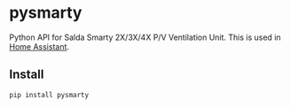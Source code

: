 # pysmarty
Python API for  Salda Smarty 2X/3X/4X P/V Ventilation Unit. This is used in [Home Assistant](https://home-assistant.io).


## Install

```bash
pip install pysmarty
```
